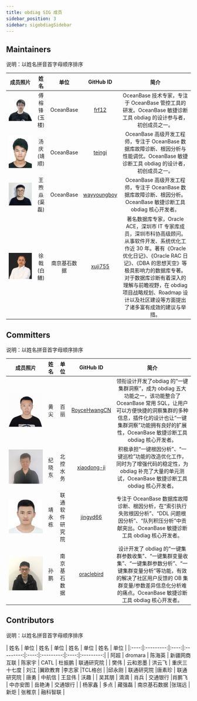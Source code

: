 ```yaml
---
title: obdiag SIG 成员
sidebar_position: 3
sidebar: sigobdiagSidebar
---
```

## Maintainers
说明：以姓名拼音首字母顺序排序

<div class="team-members-table">

| 成员照片 | 姓名 | 单位 | GitHub ID |简介|
|:----:|:----:|:---------:|:----:|:----:|
|![傅榕锋(玉楼)](/img/sig/obdiag/member/yulou.png "傅榕锋(玉楼)") | <span class="name-column">傅榕锋(玉楼)</span> | <span class="company-column">OceanBase</span> | <span class="github-id-column"><a href="https://github.com/frf12" target="_blank">frf12</a></span> |OceanBase 技术专家，专注于 OceanBase 管控工具的研发。OceanBase 敏捷诊断工具 obdiag 的设计参与者，初创成员之一。|
|![汤庆(靖顺)](/img/sig/obdiag/member/jingshun.png "汤庆(靖顺)") | <span class="name-column">汤庆(靖顺)</span> | <span class="company-column">OceanBase</span> | <span class="github-id-column"><a href="https://github.com/teingi" target="_blank">teingi</a></span> |OceanBase 高级开发工程师，专注于 OceanBase 数据库故障诊断、根因分析与性能调优。OceanBase 敏捷诊断工具 obdiag 的设计者，初创成员之一。|
|![王煦焱(渠磊)](/img/sig/obdiag/member/qulei.png "王煦焱(渠磊)") | <span class="name-column">王煦焱(渠磊)</span> | <span class="company-column">OceanBase</span> | <span class="github-id-column"><a href="https://github.com/wayyoungboy" target="_blank">wayyoungboy</a></span> |OceanBase 高级开发工程师，专注于 OceanBase 数据库故障诊断、根因分析。OceanBase 敏捷诊断工具 obdiag 核心开发者。|
|![徐戟(白鳝)](/img/sig/obdiag/member/baishan.webp "徐戟(白鳝)") | <span class="name-column">徐戟(白鳝)</span> | <span class="company-column">南京基石数据</span> | <span class="github-id-column"><a href="https://github.com/xuji755" target="_blank">xuji755</a></span> |著名数据库专家，Oracle ACE，深圳市 IT 专家库成员，深圳市科协高级顾问。从事软件开发、系统优化工作近 30 年。著有《Oracle 优化日记》、《Oracle RAC 日记》、《DBA 的思想天空》等极具影响力的数据库专著。对于数据库诊断有着深入的理解与前瞻视野，在 obdiag 项目战略规划、Roadmap 设计以及社区建设等方面提出了诸多富有成效的建议与举措。|

</div>

## Committers
说明：以姓名拼音首字母顺序排序
<div class="team-members-table">

| 成员照片 | 姓名 | 单位 | GitHub ID |简介|
|:----:|:----:|:---------:|:----:|:----:|
|![黄尖](/img/sig/obdiag/member/huangjian.png "黄尖") | <span class="name-column">黄尖</span> | <span class="company-column">百丽</span> | <span class="github-id-column"><a href="https://github.com/RoyceHwangCN" target="_blank">RoyceHwangCN</a></span> | 领衔设计开发了obdiag 的“一键集群洞察”，成为 obdiag 五大功能之一，该功能整合了OceanBase 常用 SQL，让用户可以方便快捷的洞察集群的多种信息，插件化的设计也让“一键集群洞察”功能拥有良好的扩展性，OceanBase 敏捷诊断工具 obdiag 核心开发者。|
|![纪晓东](/img/sig/obdiag/member/jixiaodong.png "纪晓东") | <span class="name-column">纪晓东</span> | <span class="company-column">北控水务</span> | <span class="github-id-column"><a href="https://github.com/xiaodong-ji" target="_blank">xiaodong-ji</a></span> |积极承担“一键根因分析”、“一键巡检”功能的改造优化工作，同时为了增强代码的稳定性，为 obdiag 补充了大量的单元测试，OceanBase 敏捷诊断工具 obdiag 核心开发者。|
|![靖永栋](/img/sig/obdiag/member/jingyongdong.png "靖永栋") | <span class="name-column">靖永栋</span> | <span class="company-column">联通软件研究院</span> | <span class="github-id-column"><a href="https://github.com/jingyd66 " target="_blank">jingyd66 </a></span> |专注于 OceanBase 数据库故障诊断、根因分析，在“索引执行失败根因分析”、“DDL 问题根因分析”、“队列积压分析”中贡献突出。OceanBase 敏捷诊断工具 obdiag 核心开发者。|
|![孙鹏](/img/sig/obdiag/member/sunpeng.png "孙鹏") | <span class="name-column">孙鹏</span> | <span class="company-column">南京基石数据</span> | <span class="github-id-column"><a href="https://github.com/oraclebird " target="_blank">oraclebird</a></span> | 设计开发了 obdiag 的“一键集群参数收集”、“一键集群变量收集”、“一键集群参数分析”、“一键集群变量分析”等功能，有效的解决了社区用户反馈的 OB 集群变量/参数差异信息化分析难的痛点。OceanBase 敏捷诊断工具 obdiag 核心开发者。|

</div>

## Contributors
说明：以姓名拼音首字母顺序排序
<div class="team-members-table">
| 姓名 | 单位 | 姓名 | 单位 | 姓名 | 单位 | 姓名 | 单位 | 
|:----:|:---------:|:----:|:---------:|:----:|:---------:|:----:|:---------:|
| <span class="name-column">阿超</span> | <span class="company-column">dromara</span> | <span class="name-column">陈海英</span> | <span class="company-column">新疆网商互联</span> | <span class="name-column">陈家宇</span> | <span class="company-column">CATL</span> |  <span class="name-column">杜振鹏 </span> | <span class="company-column">联通研究院</span> |
| <span class="name-column">樊伟</span> | <span class="company-column">云和恩墨</span> | <span class="name-column">洪云飞</span> | <span class="company-column">重庆三十七度</span> |  <span class="name-column">刘江</span> |<span class="company-column">翼欧教育</span> |<span class="name-column">李志家</span> |<span class="company-column">TCL格创</span> |
|<span class="name-column">邱永刚</span> | <span class="company-column">联通研究院</span> |<span class="name-column">唐素珍</span> | <span class="company-column">联通研究院</span> | <span class="name-column">唐勇</span> | <span class="company-column">中航信</span> | <span class="name-column">王显伟</span> | <span class="company-column">沃趣</span> |
| <span class="name-column">吴其朋</span> | <span class="company-column">滴滴</span> | <span class="name-column">肖兵</span> | <span class="company-column">交通银行</span> |<span class="name-column">肖鹏飞</span> | <span class="company-column">中亦安图</span> | <span class="name-column">岳艳涛</span> | <span class="company-column">交通银行</span> |
| <span class="name-column">杨家鑫</span> | <span class="company-column">多点</span> | <span class="name-column">藏强磊</span> | <span class="company-column">南京基石数据</span> |<span class="name-column">张瑞远</span> | <span class="company-column">新炬</span> | <span class="name-column">张稚京</span> | <span class="company-column">融科智联</span> |
</div>